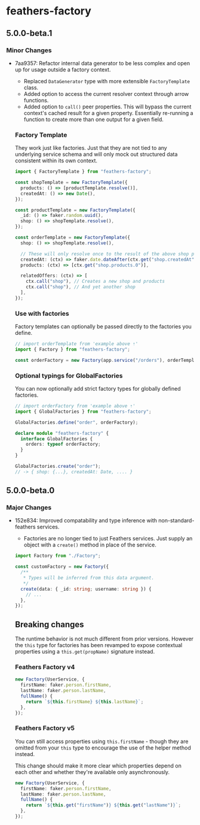 # feathers-factory

## 5.0.0-beta.1

### Minor Changes

- 7aa9357: Refactor internal data generator to be less complex and open up for usage outside a factory context.

  - Replaced `DataGenerator` type with more extensible `FactoryTemplate` class.
  - Added option to access the current resolver context through arrow functions.
  - Added option to `call()` peer properties. This will bypass the current
    context's cached result for a given property. Essentially re-running a function
    to create more than one output for a given field.

  ### Factory Template

  They work just like factories. Just that they are not tied to any underlying
  service schema and will only mock out structured data consistent within its
  own context.

  ```ts
  import { FactoryTemplate } from "feathers-factory";

  const shopTemplate = new FactoryTemplate({
    products: () => [productTemplate.resolve()],
    createdAt: () => new Date(),
  });

  const productTemplate = new FactoryTemplate({
    _id: () => faker.random.uuid(),
    shop: () => shopTemplate.resolve(),
  });

  const orderTemplate = new FactoryTemplate({
    shop: () => shopTemplate.resolve(),

    // These will only resolve once to the result of the above shop property
    createdAt: (ctx) => faker.date.dateAfter(ctx.get("shop.createdAt")),
    products: (ctx) => [ctx.get("shop.products.0")],

    relatedOffers: (ctx) => [
      ctx.call("shop"), // Creates a new shop and products
      ctx.call("shop"), // And yet another shop
    ],
  });
  ```

  ### Use with factories

  Factory templates can optionally be passed directly to the factories you define.

  ```ts
  // import orderTemplate from 'example above ⇡'
  import { Factory } from "feathers-factory";

  const orderFactory = new Factory(app.service("/orders"), orderTemplate);
  ```

  ### Optional typings for GlobalFactories

  You can now optionally add strict factory types for globally defined factories.

  ```ts
  // import orderFactory from 'example above ⇡'
  import { GlobalFactories } from "feathers-factory";

  GlobalFactories.define("order", orderFactory);

  declare module "feathers-factory" {
    interface GlobalFactories {
      orders: typeof orderFactory;
    }
  }

  GlobalFactories.create("order");
  // -> { shop: {...}, createdAt: Date, .... }
  ```

## 5.0.0-beta.0

### Major Changes

- 152e834: Improved compatability and type inference with non-standard-feathers services.

  - Factories are no longer tied to just Feathers services. Just supply an object with a `create()` method in place
    of the service.

  ```ts
  import Factory from "./Factory";

  const customFactory = new Factory({
    /**
     * Types will be inferred from this data argument.
     */
    create(data: { _id: string; username: string }) {
      // ...
    },
  });
  ```

  ## Breaking changes

  The runtime behavior is not much different from prior versions. However the `this` type for factories has been revamped
  to expose contextual properties using a `this.get(propName)` signature instead.

  ### Feathers Factory v4

  ```ts
  new Factory(UserService, {
    firstName: faker.person.firstName,
    lastName: faker.person.lastName,
    fullName() {
      return `${this.firstName} ${this.lastName}`;
    },
  });
  ```

  ### Feathers Factory v5

  You can still access properties using `this.firstName` - though they are omitted from your `this` type to encourage
  the use of the helper method instead.

  This change should make it more clear which properties depend on each other and whether they're available
  only asynchronously.

  ```ts
  new Factory(UserService, {
    firstName: faker.person.firstName,
    lastName: faker.person.lastName,
    fullName() {
      return `${this.get("firstName")} ${this.get("lastName")}`;
    },
  });
  ```

